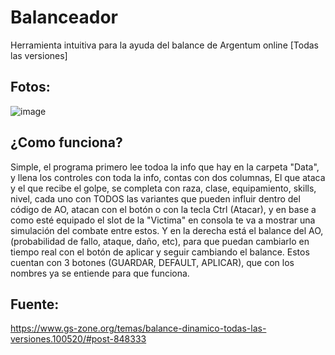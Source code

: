 # Balanceador
Herramienta intuitiva para la ayuda del balance de Argentum online [Todas las versiones]

## Fotos:

![image](https://github.com/user-attachments/assets/8ce7e268-378e-4eba-97f2-4f9d1a7e7329)

## ¿Como funciona?
Simple, el programa primero lee todoa la info que hay en la carpeta "Data", y llena los controles con toda la info, contas con dos columnas, El que ataca y el que recibe el golpe, se completa con raza, clase, equipamiento, skills, nivel, cada uno con TODOS las variantes que pueden influir dentro del código de AO, atacan con el botón o con la tecla Ctrl (Atacar), y en base a como esté equipado el slot de la "Victima" en consola te va a mostrar una simulación del combate entre estos.
Y en la derecha está el balance del AO, (probabilidad de fallo, ataque, daño, etc), para que puedan cambiarlo en tiempo real con el botón de aplicar y seguir cambiando el balance. Estos cuentan con 3 botones (GUARDAR, DEFAULT, APLICAR), que con los nombres ya se entiende para que funciona.

## Fuente:

https://www.gs-zone.org/temas/balance-dinamico-todas-las-versiones.100520/#post-848333
